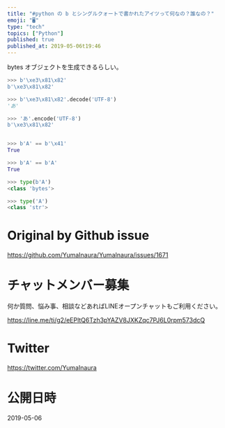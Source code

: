 ```yaml
---
title: "#python の b とシングルクォートで書かれたアイツって何なの？誰なの？"
emoji: "🖥"
type: "tech"
topics: ["Python"]
published: true
published_at: 2019-05-06t19:46
---
```


bytes オブジェクトを生成できるらしい。

```py
>>> b'\xe3\x81\x82'
b'\xe3\x81\x82'

>>> b'\xe3\x81\x82'.decode('UTF-8')
'あ'

>>> 'あ'.encode('UTF-8')
b'\xe3\x81\x82'


>>> b'A' == b'\x41'
True

>>> b'A' == b'A'
True

>>> type(b'A')
<class 'bytes'>

>>> type('A')
<class 'str'>

```

# Original by Github issue

https://github.com/YumaInaura/YumaInaura/issues/1671








<!-- Update From Qiita API -->

# チャットメンバー募集


何か質問、悩み事、相談などあればLINEオープンチャットもご利用ください。

https://line.me/ti/g2/eEPltQ6Tzh3pYAZV8JXKZqc7PJ6L0rpm573dcQ





# Twitter


https://twitter.com/YumaInaura


<!-- Update From Qiita API -->



# 公開日時

2019-05-06
